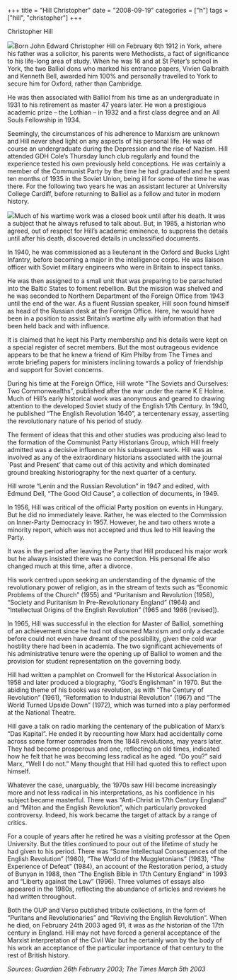 +++
title = "Hill Christopher"
date = "2008-09-19"
categories = ["h"]
tags = ["hill", "christopher"]
+++

Christopher Hill

![](http://79.170.40.183/grahamstevenson.me.uk/images/stories/Hill%20Christopher.jpg)Born John Edward Christopher Hill on February 6th 1912 in York, where his father was a solicitor, his parents were Methodists, a fact of significance to his life-long area of study. When he was 16 and at St Peter’s school in York, the two Balliol dons who marked his entrance papers, Vivien Galbraith and Kenneth Bell, awarded him 100% and personally travelled to York to secure him for Oxford, rather than Cambridge.

He was then associated with Balliol from his time as an undergraduate in 1931 to his retirement as master 47 years later. He won a prestigious academic prize – the Lothian – in 1932 and a first class degree and an All Souls Fellowship in 1934.

Seemingly, the circumstances of his adherence to Marxism are unknown and Hill never shed light on any aspects of his personal life. He was of course an undergraduate during the Depression and the rise of Nazism. Hill attended GDH Cole’s Thursday lunch club regularly and found the experience tested his own previously held conceptions. He was certainly a member of the Communist Party by the time he had graduated and he spent ten months of 1935 in the Soviet Union, being ill for some of the time he was there. For the following two years he was an assistant lecturer at University College Cardiff, before returning to Balliol as a fellow and tutor in modern history.

![](http://79.170.40.183/grahamstevenson.me.uk/images/stories/hill%20christopher%202.jpg)Much of his wartime work was a closed book until after his death. It was a subject that he always refused to talk about. But, in 1985, a historian who agreed, out of respect for Hill’s academic eminence, to suppress the details until after his death, discovered details in unclassified documents.

In 1940, he was commissioned as a lieutenant in the Oxford and Bucks Light Infantry, before becoming a major in the intelligence corps. He was liaison officer with Soviet military engineers who were in Britain to inspect tanks.

He was then assigned to a small unit that was preparing to be parachuted into the Baltic States to foment rebellion. But the mission was shelved and he was seconded to Northern Department of the Foreign Office from 1943 until the end of the war. As a fluent Russian speaker, Hill soon found himself as head of the Russian desk at the Foreign Office. Here, he would have been in a position to assist Britain’s wartime ally with information that had been held back and with influence.

It is claimed that he kept his Party membership and his details were kept on a special register of secret members. But the most outrageous evidence appears to be that he knew a friend of Kim Philby from The Times and wrote briefing papers for ministers inclining towards a policy of friendship and support for Soviet concerns.

During his time at the Foreign Office, Hill wrote “The Soviets and Ourselves: Two Commonwealths”, published after the war under the name K E Holme. Much of Hill’s early historical work was anonymous and geared to drawing attention to the developed Soviet study of the English 17th Century. In 1940, he published “The English Revolution 1640”, a tercentenary essay, asserting the revolutionary nature of his period of study.

The ferment of ideas that this and other studies was producing also lead to the formation of the Communist Party Historians Group, which Hill freely admitted was a decisive influence on his subsequent work. Hill was as involved as any of the extraordinary historians associated with the journal \`Past and Present’ that came out of this activity and which dominated ground breaking historiography for the next quarter of a century.

Hill wrote “Lenin and the Russian Revolution” in 1947 and edited, with Edmund Dell, “The Good Old Cause”, a collection of documents, in 1949.

In 1956, Hill was critical of the official Party position on events in Hungary. But he did no immediately leave. Rather, he was elected to the Commission on Inner-Party Democracy in 1957. However, he and two others wrote a minority report, which was not accepted and thus led to Hill leaving the Party. 

It was in the period after leaving the Party that Hill produced his major work but he always insisted there was no connection. His personal life also changed much at this time, after a divorce.

His work centred upon seeking an understanding of the dynamic of the revolutionary power of religion, as in the stream of texts such as “Economic Problems of the Church” (1955) and “Puritanism and Revolution (1958), “Society and Puritanism In Pre-Revolutionary England” (1964) and “Intellectual Origins of the English Revolution” (1965 and 1986 \[revised\]).

In 1965, Hill was successful in the election for Master of Balliol, something of an achievement since he had not disowned Marxism and only a decade before could not even have dreamt of the possibility, given the cold war hostility there had been in academia. The two significant achievements of his administrative tenure were the opening up of Balliol to women and the provision for student representation on the governing body.

Hill had written a pamphlet on Cromwell for the Historical Association in 1958 and later produced a biography, “God’s Englishman” in 1970. But the abiding theme of his books was revolution, as with “The Century of Revolution” (1961), “Reformation to Industrial Revolution” (1967) and “The World Turned Upside Down” (1972), which was turned into a play performed at the National Theatre.

Hill gave a talk on radio marking the centenary of the publication of Marx’s “Das Kapital”. He ended it by recounting how Marx had accidentally come across some former comrades from the 1848 revolutions, may years later. They had become prosperous and one, reflecting on old times, indicated how he felt that he was becoming less radical as he aged. “Do you?” said Marx, “Well I do not.” Many thought that Hill had quoted this to reflect upon himself.

Whatever the case, unarguably, the 1970s saw Hill become increasingly more and not less radical in his interpretations, as his confidence in his subject became masterful. There was “Anti-Christ in 17th Century England” and “Milton and the English Revolution”, which particularly provoked controversy. Indeed, his work became the target of attack by a range of critics. 

For a couple of years after he retired he was a visiting professor at the Open University. But the titles continued to pour out of the lifetime of study he had given to his period. There was “Some Intellectual Consequences of the English Revolution” (1980), “The World of the Muggletonians” (1983), “The Experience of Defeat” (1984), an account of the Restoration period, a study of Bunyan in 1988, then “The English Bible in 17th Century England” in 1993 and “Liberty against the Law” (1996). Three volumes of essays also appeared in the 1980s, reflecting the abundance of articles and reviews he had written throughout.

Both the OUP and Verso published tribute collections, in the form of “Puritans and Revolutionaries” and “Reviving the English Revolution”. When he died, on February 24th 2003 aged 91, it was as _the_ historian of the 17th century in England. Hill may not have forced a general acceptance of the Marxist interpretation of the Civil War but he certainly won by the body of his work an acceptance of the particular importance of that century to the rest of British history.

_Sources: Guardian 26th February 2003; The Times March 5th 2003_
